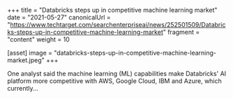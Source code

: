 +++
title = "Databricks steps up in competitive machine learning market"
date = "2021-05-27"
canonicalUrl = "https://www.techtarget.com/searchenterpriseai/news/252501509/Databricks-steps-up-in-competitive-machine-learning-market"
fragment = "content"
weight = 10

[asset]
    image = "databricks-steps-up-in-competitive-machine-learning-market.jpeg"
+++

One analyst said the machine learning (ML) capabilities make Databricks' AI 
platform more competitive with AWS, Google Cloud, IBM and Azure, which 
currently...
